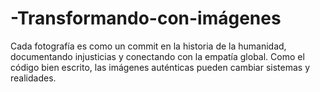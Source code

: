 # -Transformando-con-imágenes

Cada fotografía es como un commit en la historia de la humanidad, documentando injusticias y conectando con la empatía global. Como el código bien escrito, las imágenes auténticas pueden cambiar sistemas y realidades. 
